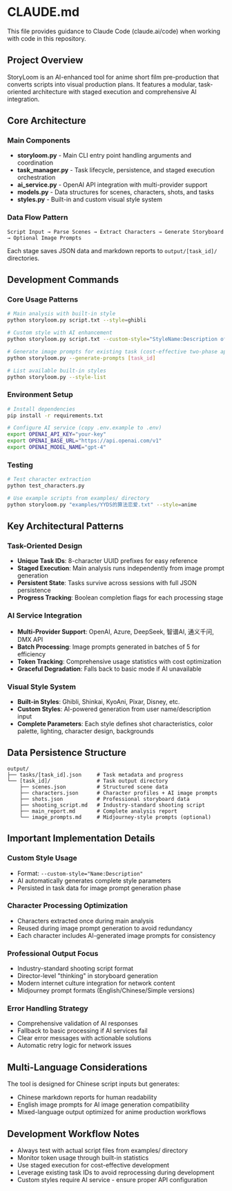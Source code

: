 # CLAUDE.md

This file provides guidance to Claude Code (claude.ai/code) when working with code in this repository.

## Project Overview

StoryLoom is an AI-enhanced tool for anime short film pre-production that converts scripts into visual production plans. It features a modular, task-oriented architecture with staged execution and comprehensive AI integration.

## Core Architecture

### Main Components
- **storyloom.py** - Main CLI entry point handling arguments and coordination
- **task_manager.py** - Task lifecycle, persistence, and staged execution orchestration  
- **ai_service.py** - OpenAI API integration with multi-provider support
- **models.py** - Data structures for scenes, characters, shots, and tasks
- **styles.py** - Built-in and custom visual style system

### Data Flow Pattern
```
Script Input → Parse Scenes → Extract Characters → Generate Storyboard → Optional Image Prompts
```

Each stage saves JSON data and markdown reports to `output/[task_id]/` directories.

## Development Commands

### Core Usage Patterns
```bash
# Main analysis with built-in style
python storyloom.py script.txt --style=ghibli

# Custom style with AI enhancement
python storyloom.py script.txt --custom-style="StyleName:Description of visual approach"

# Generate image prompts for existing task (cost-effective two-phase approach)
python storyloom.py --generate-prompts [task_id]

# List available built-in styles
python storyloom.py --style-list
```

### Environment Setup
```bash
# Install dependencies
pip install -r requirements.txt

# Configure AI service (copy .env.example to .env)
export OPENAI_API_KEY="your-key"
export OPENAI_BASE_URL="https://api.openai.com/v1" 
export OPENAI_MODEL_NAME="gpt-4"
```

### Testing
```bash
# Test character extraction
python test_characters.py

# Use example scripts from examples/ directory
python storyloom.py "examples/YYDS的算法恋爱.txt" --style=anime
```

## Key Architectural Patterns

### Task-Oriented Design
- **Unique Task IDs**: 8-character UUID prefixes for easy reference
- **Staged Execution**: Main analysis runs independently from image prompt generation
- **Persistent State**: Tasks survive across sessions with full JSON persistence
- **Progress Tracking**: Boolean completion flags for each processing stage

### AI Service Integration
- **Multi-Provider Support**: OpenAI, Azure, DeepSeek, 智谱AI, 通义千问, DMX API
- **Batch Processing**: Image prompts generated in batches of 5 for efficiency
- **Token Tracking**: Comprehensive usage statistics with cost optimization
- **Graceful Degradation**: Falls back to basic mode if AI unavailable

### Visual Style System
- **Built-in Styles**: Ghibli, Shinkai, KyoAni, Pixar, Disney, etc.
- **Custom Styles**: AI-powered generation from user name/description input
- **Complete Parameters**: Each style defines shot characteristics, color palette, lighting, character design, backgrounds

## Data Persistence Structure

```
output/
├── tasks/[task_id].json     # Task metadata and progress
└── [task_id]/               # Task output directory
    ├── scenes.json          # Structured scene data
    ├── characters.json      # Character profiles + AI image prompts
    ├── shots.json           # Professional storyboard data
    ├── shooting_script.md   # Industry-standard shooting script
    ├── main_report.md       # Complete analysis report
    └── image_prompts.md     # Midjourney-style prompts (optional)
```

## Important Implementation Details

### Custom Style Usage
- Format: `--custom-style="Name:Description"`
- AI automatically generates complete style parameters
- Persisted in task data for image prompt generation phase

### Character Processing Optimization
- Characters extracted once during main analysis
- Reused during image prompt generation to avoid redundancy
- Each character includes AI-generated image prompts for consistency

### Professional Output Focus
- Industry-standard shooting script format
- Director-level "thinking" in storyboard generation
- Modern internet culture integration for network content
- Midjourney prompt formats (English/Chinese/Simple versions)

### Error Handling Strategy
- Comprehensive validation of AI responses
- Fallback to basic processing if AI services fail
- Clear error messages with actionable solutions
- Automatic retry logic for network issues

## Multi-Language Considerations

The tool is designed for Chinese script inputs but generates:
- Chinese markdown reports for human readability
- English image prompts for AI image generation compatibility
- Mixed-language output optimized for anime production workflows

## Development Workflow Notes

- Always test with actual script files from examples/ directory
- Monitor token usage through built-in statistics
- Use staged execution for cost-effective development
- Leverage existing task IDs to avoid reprocessing during development
- Custom styles require AI service - ensure proper API configuration